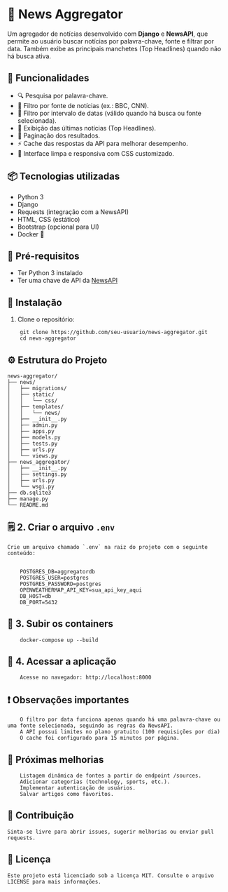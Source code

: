 # 📰 News Aggregator

Um agregador de notícias desenvolvido com **Django** e **NewsAPI**, que permite ao usuário buscar notícias por palavra-chave, fonte e filtrar por data. Também exibe as principais manchetes (Top Headlines) quando não há busca ativa.

## 🚀 Funcionalidades

- 🔍 Pesquisa por palavra-chave.
- 🏢 Filtro por fonte de notícias (ex.: BBC, CNN).
- 📅 Filtro por intervalo de datas (válido quando há busca ou fonte selecionada).
- 📰 Exibição das últimas notícias (Top Headlines).
- 🔄 Paginação dos resultados.
- ⚡ Cache das respostas da API para melhorar desempenho.
- 🎨 Interface limpa e responsiva com CSS customizado.

## 📦 Tecnologias utilizadas

- Python 3
- Django
- Requests (integração com a NewsAPI)
- HTML, CSS (estático)
- Bootstrap (opcional para UI)
- Docker 🐳

## 🔑 Pré-requisitos

- Ter Python 3 instalado
- Ter uma chave de API da [NewsAPI](https://newsapi.org/)

## 🚧 Instalação

1. Clone o repositório:

```
    git clone https://github.com/seu-usuario/news-aggregator.git
    cd news-aggregator
```

## ⚙️ Estrutura do Projeto

    news-aggregator/
    ├── news/
    │   ├── migrations/
    │   ├── static/
    │   │   └── css/
    │   ├── templates/
    │   │   └── news/
    │   ├── __init__.py
    │   ├── admin.py
    │   ├── apps.py
    │   ├── models.py
    │   ├── tests.py
    │   ├── urls.py
    │   └── views.py
    ├── news_aggregator/
    │   ├── __init__.py
    │   ├── settings.py
    │   ├── urls.py
    │   └── wsgi.py
    ├── db.sqlite3
    ├── manage.py
    └── README.md

## 🗒️ 2. Criar o arquivo `.env`

```
Crie um arquivo chamado `.env` na raiz do projeto com o seguinte conteúdo:
```

```

    POSTGRES_DB=aggregatordb
    POSTGRES_USER=postgres
    POSTGRES_PASSWORD=postgres
    OPENWEATHERMAP_API_KEY=sua_api_key_aqui
    DB_HOST=db
    DB_PORT=5432
```

## 🐳 3. Subir os containers
```
    docker-compose up --build
```
## 🔗 4. Acessar a aplicação
```
    Acesse no navegador: http://localhost:8000
```


## ❗ Observações importantes
```
    O filtro por data funciona apenas quando há uma palavra-chave ou uma fonte selecionada, seguindo as regras da NewsAPI.
    A API possui limites no plano gratuito (100 requisições por dia)
    O cache foi configurado para 15 minutos por página.
```

## 🚀 Próximas melhorias
```
    Listagem dinâmica de fontes a partir do endpoint /sources.
    Adicionar categorias (technology, sports, etc.).
    Implementar autenticação de usuários.
    Salvar artigos como favoritos.

```

## 🤝 Contribuição
```
Sinta-se livre para abrir issues, sugerir melhorias ou enviar pull requests.
```

## 📜 Licença
```
Este projeto está licenciado sob a licença MIT. Consulte o arquivo LICENSE para mais informações.
```